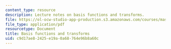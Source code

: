 ```yaml
---
content_type: resource
description: Lecture notes on basis functions and transforms.
file: https://ol-ocw-studio-app-production.s3.amazonaws.com/courses/mas-160-signals-systems-and-information-for-media-technology-fall-2007/c9d17ae82425e19a0a68764e96b8a60c_0919_basis.pdf
file_type: application/pdf
resourcetype: Document
title: Basis functions and transforms
uid: c9d17ae8-2425-e19a-0a68-764e96b8a60c
---
```

